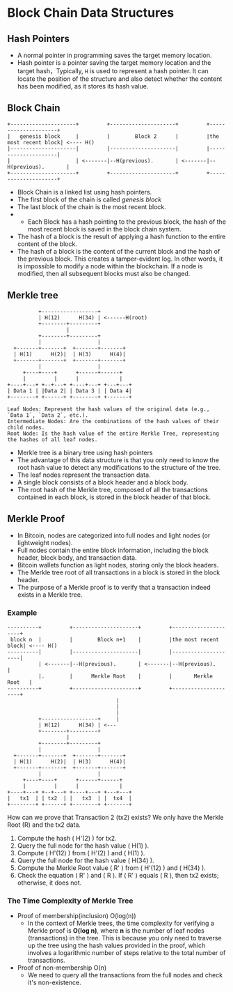 # Block Chain Data Structures

## Hash Pointers
- A normal pointer in programming saves the target memory location.
- Hash pointer is a pointer saving the target memory location and the target hash，Typically, `H` is used to represent a hash pointer. It can locate the position of the structure and also detect whether the content has been modified, as it stores its hash value.

## Block Chain
```
+---------------------+         +---------------------+         +---------------------+
|   genesis block     |         |        Block 2      |         |the most recent block| <---- H()
|---------------------|         |---------------------|         |---------------------|
|                     | <-------|--H(previous).       | <-------|--H(previous).       |
+---------------------+         +---------------------+         +---------------------+
```

- Block Chain is a linked list using hash pointers.
- The first block of the chain is called *genesis block*
- The last block of the chain is the most recent block.
- - Each Block has a hash pointing to the previous block, the hash of the most recent block is saved in the block chain system.
- The hash of a block is the result of applying a hash function to the entire content of the block.
- The hash of a block is the content of the current block and the hash of the previous block. This creates a tamper-evident log. In other words, it is impossible to modify a node within the blockchain. If a node is modified, then all subsequent blocks must also be changed.

## Merkle tree
```
          +------------------+
          | H(12)      H(34) | <------H(root)
          +--------+---------+
                   |
          +--------+---------+
          |                  |
  +-------+-------+  +-------+-------+
  | H(1)      H(2)|  | H(3)      H(4)|
  +-------+-------+  +-------+-------+
          |                  |
     +----+----+      +------+------+
     |         |      |             |
+----+---+ +--+---+ +----+---+ +---+---+
| Data 1 | |Data 2| | Data 3 | | Data 4|
+--------+ +------+ +--------+ +-------+

Leaf Nodes: Represent the hash values of the original data (e.g., `Data 1`, `Data 2`, etc.). 
Intermediate Nodes: Are the combinations of the hash values of their child nodes.
Root Node: Is the hash value of the entire Merkle Tree, representing the hashes of all leaf nodes.
```
- Merkle tree is a binary tree using hash pointers
- The advantage of this data structure is that you only need to know the root hash value to detect any modifications to the structure of the tree.
- The leaf nodes represent the transaction data.
- A single block consists of a block header and a block body.
- The root hash of the Merkle tree, composed of all the transactions contained in each block, is stored in the block header of that block.

## Merkle Proof

- In Bitcoin, nodes are categorized into full nodes and light nodes (or lightweight nodes).
- Full nodes contain the entire block information, including the block header, block body, and transaction data.
- Bitcoin wallets function as light nodes, storing only the block headers.
- The Merkle tree root of all transactions in a block is stored in the block header.
- The purpose of a Merkle proof is to verify that a transaction indeed exists in a Merkle tree.

### Example
```
----------+         +---------------------+         +---------------------+
 block n  |         |        Block n+1    |         |the most recent block| <---- H()
----------|         |---------------------|         |---------------------|
          | <-------|--H(previous).       | <-------|--H(previous).       |
          |.        |      Merkle Root    |         |       Merkle Root   |
----------+         +---------------------+         +---------------------+
                                   |
                                   | 
                                   |
          +------------------+     |
          | H(12)      H(34) | <---
          +--------+---------+
                   |
          +--------+---------+
          |                  |
  +-------+-------+  +-------+-------+
  | H(1)      H(2)|  | H(3)      H(4)|
  +-------+-------+  +-------+-------+
          |                  |
     +----+----+      +------+------+
     |         |      |             |
+----+---+ +--+---+ +----+---+ +---+---+
|   tx1  | | tx2  | |   tx3  | |  tx4  |
+--------+ +------+ +--------+ +-------+
```

How can we prove that Transaction 2 (tx2) exists? We only have the Merkle Root (R) and the tx2 data.

1. Compute the hash \( H'(2) \) for tx2.
2. Query the full node for the hash value \( H(1) \).
3. Compute \( H'(12) \) from \( H'(2) \) and \( H(1) \).
4. Query the full node for the hash value \( H(34) \).
5. Compute the Merkle Root value \( R' \) from \( H'(12) \) and \( H(34) \).
6. Check the equation \( R' \) and \( R \). If \( R' \) equals \( R \), then tx2 exists; otherwise, it does not.


### The Time Complexity of Merkle Tree
- Proof of membership(inclusion) O(log(n))
  - In the context of Merkle trees, the time complexity for verifying a Merkle proof is **O(log n)**, where **n** is the number of leaf nodes (transactions) in the tree. This is because you only need to traverse up the tree using the hash values provided in the proof, which involves a logarithmic number of steps relative to the total number of transactions.
- Proof of non-membership O(n)
  - We need to query all the transactions from the full nodes and check it's non-existence.

